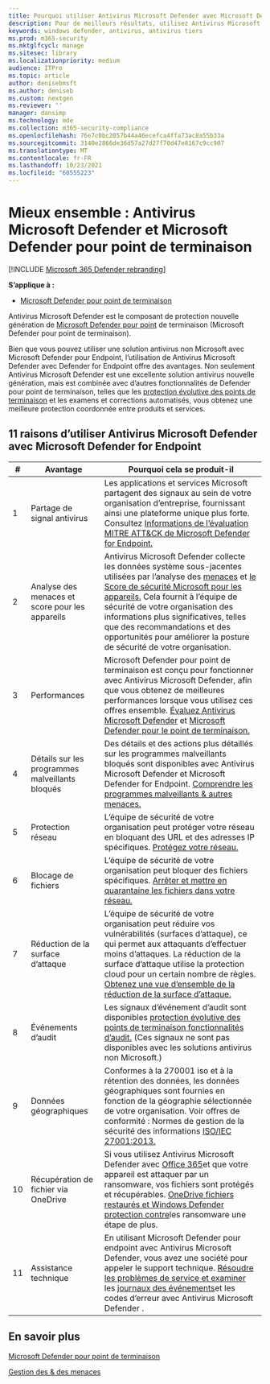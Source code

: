 ```yaml
---
title: Pourquoi utiliser Antivirus Microsoft Defender avec Microsoft Defender pour Endpoint
description: Pour de meilleurs résultats, utilisez Antivirus Microsoft Defender avec vos autres offres Microsoft.
keywords: windows defender, antivirus, antivirus tiers
ms.prod: m365-security
ms.mktglfcycl: manage
ms.sitesec: library
ms.localizationpriority: medium
audience: ITPro
ms.topic: article
author: denisebmsft
ms.author: deniseb
ms.custom: nextgen
ms.reviewer: ''
manager: dansimp
ms.technology: mde
ms.collection: m365-security-compliance
ms.openlocfilehash: 76e7c0bc2057b44a46ecefca4ffa73ac8a55b33a
ms.sourcegitcommit: 3140e2866de36d57a27d27f70d47e8167c9cc907
ms.translationtype: MT
ms.contentlocale: fr-FR
ms.lasthandoff: 10/23/2021
ms.locfileid: "60555223"
---
```

# <a name="better-together-microsoft-defender-antivirus-and-microsoft-defender-for-endpoint"></a>Mieux ensemble : Antivirus Microsoft Defender et Microsoft Defender pour point de terminaison

[!INCLUDE [Microsoft 365 Defender rebranding](../../includes/microsoft-defender.md)]


**S’applique à :**

- [Microsoft Defender pour point de terminaison](/microsoft-365/security/defender-endpoint)

Antivirus Microsoft Defender est le composant de protection nouvelle génération de [Microsoft Defender pour point](/microsoft-365/security/defender-endpoint/microsoft-defender-endpoint) de terminaison (Microsoft Defender pour point de terminaison).

Bien que vous pouvez utiliser une solution antivirus non Microsoft avec Microsoft Defender pour Endpoint, l’utilisation de Antivirus Microsoft Defender avec Defender for Endpoint offre des avantages. Non seulement Antivirus Microsoft Defender est une excellente solution antivirus nouvelle génération, mais est combinée avec d’autres fonctionnalités de Defender pour point de terminaison, telles que les [protection évolutive des points de terminaison](/microsoft-365/security/defender-endpoint/overview-endpoint-detection-response) et les examens et corrections automatisés, [](/microsoft-365/security/defender-endpoint/automated-investigations)vous obtenez une meilleure protection coordonnée entre produits et services.

## <a name="11-reasons-to-use-microsoft-defender-antivirus-together-with-microsoft-defender-for-endpoint"></a>11 raisons d’utiliser Antivirus Microsoft Defender avec Microsoft Defender for Endpoint

|#|Avantage|Pourquoi cela se produit-il|
|--|--|--|
|1|Partage de signal antivirus|Les applications et services Microsoft partagent des signaux au sein de votre organisation d’entreprise, fournissant ainsi une plateforme unique plus forte. Consultez [Informations de l’évaluation MITRE ATT&CK de Microsoft Defender for Endpoint.](https://www.microsoft.com/security/blog/2018/12/03/insights-from-the-mitre-attack-based-evaluation-of-windows-defender-atp/)|
|2|Analyse des menaces et score pour les appareils|Antivirus Microsoft Defender collecte les données système sous-jacentes utilisées par l’analyse des [menaces](/microsoft-365/security/defender-endpoint/threat-analytics) et [le Score de sécurité Microsoft pour les appareils.](/microsoft-365/security/defender-endpoint/tvm-microsoft-secure-score-devices) Cela fournit à l’équipe de sécurité de votre organisation des informations plus significatives, telles que des recommandations et des opportunités pour améliorer la posture de sécurité de votre organisation.|
|3|Performances|Microsoft Defender pour point de terminaison est conçu pour fonctionner avec Antivirus Microsoft Defender, afin que vous obtenez de meilleures performances lorsque vous utilisez ces offres ensemble. [Évaluez Antivirus Microsoft Defender](evaluate-microsoft-defender-antivirus.md) et [Microsoft Defender pour le point de terminaison.](/microsoft-365/security/defender-endpoint/evaluate-mde)|
|4 |Détails sur les programmes malveillants bloqués|Des détails et des actions plus détaillés sur les programmes malveillants bloqués sont disponibles avec Antivirus Microsoft Defender et Microsoft Defender for Endpoint. [Comprendre les programmes malveillants & autres menaces.](/windows/security/threat-protection/intelligence/understanding-malware)|
|5|Protection réseau|L’équipe de sécurité de votre organisation peut protéger votre réseau en bloquant des URL et des adresses IP spécifiques. [Protégez votre réseau.](/microsoft-365/security/defender-endpoint/network-protection)|
|6 |Blocage de fichiers|L’équipe de sécurité de votre organisation peut bloquer des fichiers spécifiques. [Arrêter et mettre en quarantaine les fichiers dans votre réseau.](/microsoft-365/security/defender-endpoint/respond-file-alerts#stop-and-quarantine-files-in-your-network)|
|7 |Réduction de la surface d’attaque|L’équipe de sécurité de votre organisation peut réduire vos vulnérabilités (surfaces d’attaque), ce qui permet aux attaquants d’effectuer moins d’attaques. La réduction de la surface d’attaque utilise la protection cloud pour un certain nombre de règles. [Obtenez une vue d’ensemble de la réduction de la surface d’attaque.](/microsoft-365/security/defender-endpoint/overview-attack-surface-reduction)|
|8 |Événements d’audit|Les signaux d’événement d’audit sont disponibles [protection évolutive des points de terminaison fonctionnalités d’audit.](/microsoft-365/security/defender-endpoint/overview-endpoint-detection-response) (Ces signaux ne sont pas disponibles avec les solutions antivirus non Microsoft.)|
|9 |Données géographiques|Conformes à la 270001 iso et à la rétention des données, les données géographiques sont fournies en fonction de la géographie sélectionnée de votre organisation. Voir offres de conformité : Normes de gestion de la sécurité des informations [ISO/IEC 27001:2013.](/microsoft-365/compliance/offering-iso-27001)|
|10|Récupération de fichier via OneDrive|Si vous utilisez Antivirus Microsoft Defender avec [Office 365](/Office365/Enterprise)et que votre appareil est attaquer par un ransomware, vos fichiers sont protégés et récupérables. [OneDrive fichiers restaurés et Windows Defender protection contre](https://techcommunity.microsoft.com/t5/Microsoft-OneDrive-Blog/OneDrive-Files-Restore-and-Windows-Defender-takes-ransomware/ba-p/188001)les ransomware une étape de plus.|
|11|Assistance technique|En utilisant Microsoft Defender pour endpoint avec Antivirus Microsoft Defender, vous avez une société pour appeler le support technique. [Résoudre les problèmes de service et examiner](/microsoft-365/security/defender-endpoint/troubleshoot-mde) les [journaux des événements](troubleshoot-microsoft-defender-antivirus.md)et les codes d’erreur avec Antivirus Microsoft Defender .|

## <a name="learn-more"></a>En savoir plus

[Microsoft Defender pour point de terminaison](/microsoft-365/security/defender-endpoint/microsoft-defender-endpoint)

[Gestion des & des menaces](/microsoft-365/security/defender-endpoint/next-gen-threat-and-vuln-mgt)
